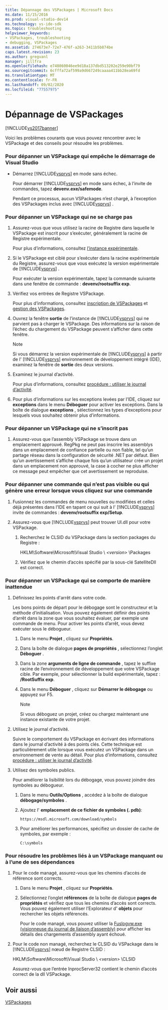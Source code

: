 ```yaml
---
title: Dépannage des VSPackages | Microsoft Docs
ms.date: 11/15/2016
ms.prod: visual-studio-dev14
ms.technology: vs-ide-sdk
ms.topic: troubleshooting
helpviewer_keywords:
- VSPackages, troubleshooting
- debugging, VSPackages
ms.assetid: 274673e7-72e7-476f-a263-3411b5b874be
caps.latest.revision: 23
ms.author: gregvanl
manager: jillfra
ms.openlocfilehash: e740860046ee9d18a137dbd513202e259e90bf79
ms.sourcegitcommit: 6cfffa72af599a9d667249caaaa411bb28ea69fd
ms.translationtype: MT
ms.contentlocale: fr-FR
ms.lasthandoff: 09/02/2020
ms.locfileid: "77557975"
---
```

# <a name="troubleshooting-vspackages"></a>Dépannage de VSPackages
[!INCLUDE[vs2017banner](../includes/vs2017banner.md)]

Voici les problèmes courants que vous pouvez rencontrer avec le VSPackage et des conseils pour résoudre les problèmes.  
  
### <a name="to-troubleshoot-a-vspackage-that-keeps-visual-studio-from-starting"></a>Pour dépanner un VSPackage qui empêche le démarrage de Visual Studio  
  
- Démarrez [!INCLUDE[vsprvs](../includes/vsprvs-md.md)] en mode sans échec.  
  
     Pour démarrer [!INCLUDE[vsprvs](../includes/vsprvs-md.md)] en mode sans échec, à l’invite de commandes, tapez **devenv.exe/safemode**.  
  
     Pendant ce processus, aucun VSPackages n’est chargé, à l’exception des VSPackages inclus avec [!INCLUDE[vsprvs](../includes/vsprvs-md.md)] .  
  
### <a name="to-troubleshoot-a-vspackage-that-does-not-load"></a>Pour dépanner un VSPackage qui ne se charge pas  
  
1. Assurez-vous que vous utilisez la racine de Registre dans laquelle le VSPackage est inscrit pour s’exécuter, généralement la racine de Registre expérimentale.  
  
     Pour plus d’informations, consultez [l’instance expérimentale](../extensibility/the-experimental-instance.md).  
  
2. Si le VSPackage est ciblé pour s’exécuter dans la racine expérimentale du Registre, assurez-vous que vous exécutez la version expérimentale de [!INCLUDE[vsprvs](../includes/vsprvs-md.md)] .  
  
     Pour exécuter la version expérimentale, tapez la commande suivante dans une fenêtre de commande : **devenv/rootsuffix exp**.  
  
3. Vérifiez vos entrées de Registre VSPackage.  
  
     Pour plus d’informations, consultez [inscription de VSPackages](internals/registering-vspackages.md) et [gestion des VSPackages](../extensibility/managing-vspackages.md).  
  
4. Ouvrez la fenêtre **sortie** de l’instance de [!INCLUDE[vsprvs](../includes/vsprvs-md.md)] qui ne parvient pas à charger le VSPackage. Des informations sur la raison de l’échec du chargement du VSPackage peuvent s’afficher dans cette fenêtre.  
  
    > [!NOTE]
    > Si vous démarrez la version expérimentale de [!INCLUDE[vsprvs](../includes/vsprvs-md.md)] à partir de l' [!INCLUDE[vsprvs](../includes/vsprvs-md.md)] environnement de développement intégré (IDE), examinez la fenêtre de **sortie** des deux versions.  
  
5. Examinez le journal d’activité.  
  
     Pour plus d’informations, consultez [procédure : utiliser le journal d’activité](../extensibility/how-to-use-the-activity-log.md).  
  
6. Pour plus d’informations sur les exceptions levées par l’IDE, cliquez sur **exceptions** dans le menu **Déboguer** pour activer les exceptions. Dans la boîte de dialogue **exceptions** , sélectionnez les types d’exceptions pour lesquels vous souhaitez obtenir plus d’informations.  
  
### <a name="to-troubleshoot-a-vspackage-that-does-not-register"></a>Pour dépanner un VSPackage qui ne s’inscrit pas  
  
1. Assurez-vous que l’assembly VSPackage se trouve dans un emplacement approuvé. RegPkg ne peut pas inscrire les assemblys dans un emplacement de confiance partielle ou non fiable, tel qu’un partage réseau dans la configuration de sécurité .NET par défaut. Bien qu’un avertissement s’affiche chaque fois qu’un utilisateur crée un projet dans un emplacement non approuvé, la case à cocher ne plus afficher ce message peut empêcher que cet avertissement se reproduise.  
  
### <a name="to-troubleshoot-a-command-that-is-not-visible-or-that-generates-an-error-when-you-click-a-command"></a>Pour dépanner une commande qui n’est pas visible ou qui génère une erreur lorsque vous cliquez sur une commande  
  
1. Fusionnez les commandes de menu nouvelles ou modifiées et celles déjà présentes dans l’IDE en tapant ce qui suit à l' [!INCLUDE[vsprvs](../includes/vsprvs-md.md)] invite de commandes : **devenv/rootsuffix exp/Setup**.  
  
2. Assurez-vous que [!INCLUDE[vsprvs](../includes/vsprvs-md.md)] peut trouver UI.dll pour votre VSPackage.  
  
    1. Recherchez le CLSID du VSPackage dans la section packages du Registre :  
  
         HKLM\Software\Microsoft\Visual Studio \\ *\<version>* \Packages  
  
    2. Vérifiez que le chemin d’accès spécifié par la sous-clé SatelliteDll est correct.  
  
### <a name="to-troubleshoot-a-vspackage-that-behaves-unexpectedly"></a>Pour dépanner un VSPackage qui se comporte de manière inattendue  
  
1. Définissez les points d'arrêt dans votre code.  
  
     Les bons points de départ pour le débogage sont le constructeur et la méthode d’initialisation. Vous pouvez également définir des points d’arrêt dans la zone que vous souhaitez évaluer, par exemple une commande de menu. Pour activer les points d’arrêt, vous devez exécuter sous le débogueur.  
  
    1. Dans le menu **Projet** , cliquez sur **Propriétés**.  
  
    2. Dans la boîte de dialogue **pages de propriétés** , sélectionnez l’onglet **Déboguer** .  
  
    3. Dans la zone **arguments de ligne de commande** , tapez le suffixe racine de l’environnement de développement que votre VSPackage cible. Par exemple, pour sélectionner la build expérimentale, tapez : **/RootSuffix exp**.  
  
    4. Dans le menu **Déboguer** , cliquez sur **Démarrer le débogage** ou appuyez sur F5.  
  
        > [!NOTE]
        > Si vous déboguez un projet, créez ou chargez maintenant une instance existante de votre projet.  
  
2. Utilisez le journal d’activité.  
  
     Suivre le comportement du VSPackage en écrivant des informations dans le journal d’activité à des points clés. Cette technique est particulièrement utile lorsque vous exécutez un VSPackage dans un environnement de vente au détail. Pour plus d’informations, consultez [procédure : utiliser le journal d’activité](../extensibility/how-to-use-the-activity-log.md).  
  
3. Utilisez des symboles publics.  
  
     Pour améliorer la lisibilité lors du débogage, vous pouvez joindre des symboles au débogueur.  
  
    1. Dans le menu **Outils/Options** , accédez à la boîte de dialogue **débogage/symboles** .  
  
    2. Ajoutez l' **emplacement de ce fichier de symboles (. pdb)**:  
  
       `https://msdl.microsoft.com/download/symbols`  
  
    3. Pour améliorer les performances, spécifiez un dossier de cache de symboles, par exemple :  

       `C:\symbols`  
  
### <a name="to-troubleshoot-a-missing-vspackage-or-one-of-its-dependencies"></a>Pour résoudre les problèmes liés à un VSPackage manquant ou à l’une de ses dépendances  
  
1. Pour le code managé, assurez-vous que les chemins d’accès de référence sont corrects.  
  
   1. Dans le menu **Projet** , cliquez sur **Propriétés**.  
  
   2. Sélectionnez l’onglet **références** de la boîte de dialogue **pages de propriétés** et vérifiez que tous les chemins d’accès sont corrects. Vous pouvez également utiliser l’Explorateur d' **objets** pour rechercher les objets référencés.  
  
        Pour le code managé, vous pouvez utiliser la [Fuslogvw.exe (visionneuse du journal de liaison d’assembly)](/dotnet/framework/tools/fuslogvw-exe-assembly-binding-log-viewer) pour afficher les détails des chargements d’assembly ayant échoué.  
  
2. Pour le code non managé, recherchez le CLSID du VSPackage dans le [!INCLUDE[vsprvs](../includes/vsprvs-md.md)] nœud de Registre CLSID :  
  
    HKLM\Software\Microsoft\Visual Studio \\ *\<version>* \CLSID  
  
   Assurez-vous que l’entrée InprocServer32 contient le chemin d’accès correct de la dll VSPackage.  
  
## <a name="see-also"></a>Voir aussi  
 [VSPackages](../extensibility/internals/vspackages.md)
